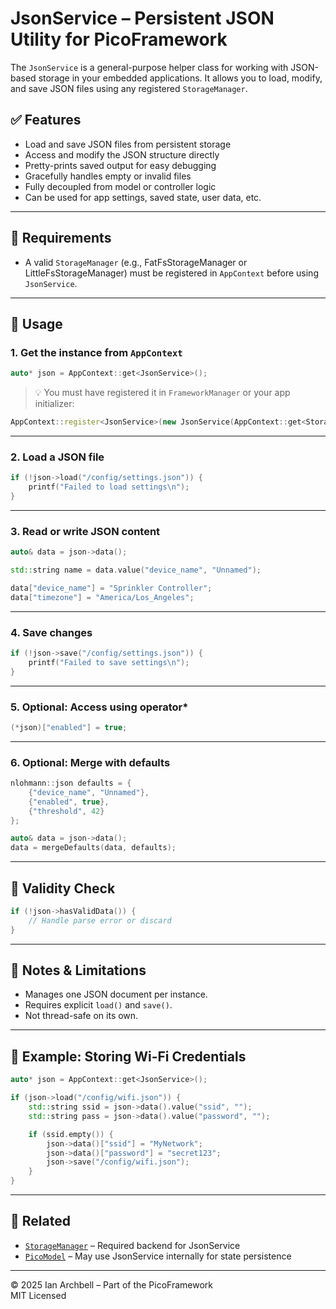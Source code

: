# JsonService – Persistent JSON Utility for PicoFramework

The `JsonService` is a general-purpose helper class for working with JSON-based storage in your embedded applications. It allows you to load, modify, and save JSON files using any registered `StorageManager`.

## ✅ Features

- Load and save JSON files from persistent storage
- Access and modify the JSON structure directly
- Pretty-prints saved output for easy debugging
- Gracefully handles empty or invalid files
- Fully decoupled from model or controller logic
- Can be used for app settings, saved state, user data, etc.

---

## 🔧 Requirements

- A valid `StorageManager` (e.g., FatFsStorageManager or LittleFsStorageManager) must be registered in `AppContext` before using `JsonService`.

---

## 🔹 Usage

### 1. Get the instance from `AppContext`

```cpp
auto* json = AppContext::get<JsonService>();
```

> 💡 You must have registered it in `FrameworkManager` or your app initializer:
```cpp
AppContext::register<JsonService>(new JsonService(AppContext::get<StorageManager>()));
```

---

### 2. Load a JSON file

```cpp
if (!json->load("/config/settings.json")) {
    printf("Failed to load settings\n");
}
```

---

### 3. Read or write JSON content

```cpp
auto& data = json->data();

std::string name = data.value("device_name", "Unnamed");

data["device_name"] = "Sprinkler Controller";
data["timezone"] = "America/Los_Angeles";
```

---

### 4. Save changes

```cpp
if (!json->save("/config/settings.json")) {
    printf("Failed to save settings\n");
}
```

---

### 5. Optional: Access using operator*

```cpp
(*json)["enabled"] = true;
```

---

### 6. Optional: Merge with defaults

```cpp
nlohmann::json defaults = {
    {"device_name", "Unnamed"},
    {"enabled", true},
    {"threshold", 42}
};

auto& data = json->data();
data = mergeDefaults(data, defaults);
```

---

## 🧪 Validity Check

```cpp
if (!json->hasValidData()) {
    // Handle parse error or discard
}
```

---

## 🚫 Notes & Limitations

- Manages one JSON document per instance.
- Requires explicit `load()` and `save()`.
- Not thread-safe on its own.

---

## 🧰 Example: Storing Wi-Fi Credentials

```cpp
auto* json = AppContext::get<JsonService>();

if (json->load("/config/wifi.json")) {
    std::string ssid = json->data().value("ssid", "");
    std::string pass = json->data().value("password", "");

    if (ssid.empty()) {
        json->data()["ssid"] = "MyNetwork";
        json->data()["password"] = "secret123";
        json->save("/config/wifi.json");
    }
}
```

---

## 📎 Related

- [`StorageManager`](./StorageManager.md) – Required backend for JsonService
- [`PicoModel`](./PicoModel.md) – May use JsonService internally for state persistence

---

© 2025 Ian Archbell – Part of the PicoFramework  
MIT Licensed
